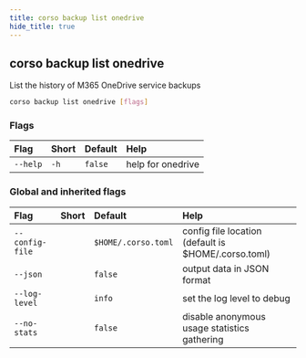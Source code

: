 ```yaml
---
title: corso backup list onedrive
hide_title: true
---
```

## corso backup list onedrive

List the history of M365 OneDrive service backups

```bash
corso backup list onedrive [flags]
```


### Flags

|Flag|Short|Default|Help|
|:----|:-----|:-------|:----|
|`--help`|`-h`|`false`|help for onedrive|

### Global and inherited flags

|Flag|Short|Default|Help|
|:----|:-----|:-------|:----|
|`--config-file`||`$HOME/.corso.toml`|config file location (default is $HOME/.corso.toml)|
|`--json`||`false`|output data in JSON format|
|`--log-level`||`info`|set the log level to debug|info|warn|error|
|`--no-stats`||`false`|disable anonymous usage statistics gathering|
